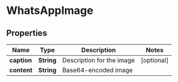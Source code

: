 
# WhatsAppImage

## Properties
Name | Type | Description | Notes
------------ | ------------- | ------------- | -------------
**caption** | **String** | Description for the image |  [optional]
**content** | **String** | Base64-encoded image | 



